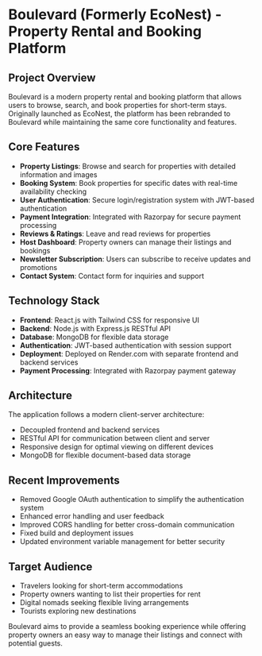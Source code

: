 # Boulevard (Formerly EcoNest) - Property Rental and Booking Platform

## Project Overview

Boulevard is a modern property rental and booking platform that allows users to browse, search, and book properties for short-term stays. Originally launched as EcoNest, the platform has been rebranded to Boulevard while maintaining the same core functionality and features.

## Core Features

- **Property Listings**: Browse and search for properties with detailed information and images
- **Booking System**: Book properties for specific dates with real-time availability checking
- **User Authentication**: Secure login/registration system with JWT-based authentication
- **Payment Integration**: Integrated with Razorpay for secure payment processing
- **Reviews & Ratings**: Leave and read reviews for properties
- **Host Dashboard**: Property owners can manage their listings and bookings
- **Newsletter Subscription**: Users can subscribe to receive updates and promotions
- **Contact System**: Contact form for inquiries and support

## Technology Stack

- **Frontend**: React.js with Tailwind CSS for responsive UI
- **Backend**: Node.js with Express.js RESTful API
- **Database**: MongoDB for flexible data storage
- **Authentication**: JWT-based authentication with session support
- **Deployment**: Deployed on Render.com with separate frontend and backend services
- **Payment Processing**: Integrated with Razorpay payment gateway

## Architecture

The application follows a modern client-server architecture:

- Decoupled frontend and backend services
- RESTful API for communication between client and server
- Responsive design for optimal viewing on different devices
- MongoDB for flexible document-based data storage

## Recent Improvements

- Removed Google OAuth authentication to simplify the authentication system
- Enhanced error handling and user feedback
- Improved CORS handling for better cross-domain communication
- Fixed build and deployment issues
- Updated environment variable management for better security

## Target Audience

- Travelers looking for short-term accommodations
- Property owners wanting to list their properties for rent
- Digital nomads seeking flexible living arrangements
- Tourists exploring new destinations

Boulevard aims to provide a seamless booking experience while offering property owners an easy way to manage their listings and connect with potential guests.
